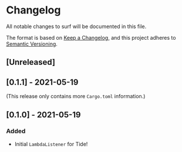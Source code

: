 # Changelog

All notable changes to surf will be documented in this file.

The format is based on [Keep a Changelog](https://keepachangelog.com/en/1.0.0/),
and this project adheres to [Semantic Versioning](https://book.async.rs/overview/stability-guarantees.html).

## [Unreleased]

## [0.1.1] - 2021-05-19

(This release only contains more `Cargo.toml` information.)

## [0.1.0] - 2021-05-19

### Added
- Initial `LambdaListener` for Tide!
